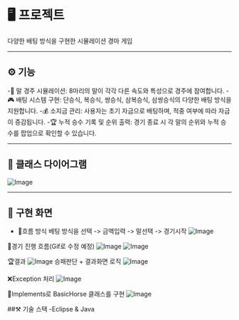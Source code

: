 # 🖥️ 프로젝트
다양한 배팅 방식을 구현한 시뮬레이션 경마 게임

---

## ⚙️ 기능

-🐎 말 경주 시뮬레이션: 8마리의 말이 각각 다른 속도와 특성으로 경주에 참여합니다.
-🎮 배팅 시스템 구현: 단승식, 복승식, 쌍승식, 삼복승식, 삼쌍승식의 다양한 배팅 방식을 지원합니다.
-💰 소지금 관리: 사용자는 초기 자금으로 배팅하며, 적중 여부에 따라 자금이 증감됩니다.
-🏆 누적 승수 기록 및 순위 출력: 경기 종료 시 각 말의 순위와 누적 승수를 팝업으로 확인할 수 있습니다.

---

## 🔧 클래스 다이어그램
![Image](https://github.com/user-attachments/assets/a00de204-bf34-49eb-b74a-4f4e66987999)

---

## 📸 구현 화면

- 🔄흐름 방식
베팅 방식을 선택 -> 금액입력 -> 말선택 -> 경기시작
![Image](https://github.com/user-attachments/assets/881d432a-e360-44e6-8934-f654cfd767c0)

🐎경기 진행 흐름(Gif로 수정 예정)
![Image](https://github.com/user-attachments/assets/c572a826-97e6-4014-89ab-4d1e82a5a685)
![Image](https://github.com/user-attachments/assets/5e40495e-1152-4236-90ef-616c0d1149bc)

🏆결과
![Image](https://github.com/user-attachments/assets/bf02f3a7-a166-4bda-8fdb-cb87f56ba576)
승패판단 + 결과화면 로직
![Image](https://github.com/user-attachments/assets/ff19df7f-9e90-4a2e-95b5-c1e176ee0209)

❌Exception 처리
![Image](https://github.com/user-attachments/assets/8df477c9-0ad5-4534-9c6a-7f7e17323c30)

🧩Implements로 BasicHorse 클래스를 구현
![Image](https://github.com/user-attachments/assets/17a06f40-934d-4586-852c-4d4e8cc0f504)

##⚒️ 기술 스택
-Eclipse & Java
